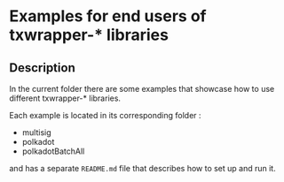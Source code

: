# Examples for end users of txwrapper-* libraries

## Description
In the current folder there are some examples that showcase how to use different txwrapper-* libraries.

Each example is located in its corresponding folder :
- multisig
- polkadot
- polkadotBatchAll

and has a separate `README.md` file that describes how to set up and run it.
